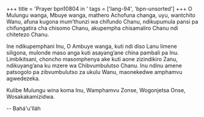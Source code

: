+++
title = 'Prayer bpn10804 in '
tags = ['lang-94', 'bpn-unsorted']
+++
O Mulungu wanga, Mbuye wanga, mathero Achofuna 
changa, uyu, wantchito Wanu, afuna kugona mum’thunzi wa chifundo Chanu, ndikupumula pansi pa chifungatira cha chisomo Chanu, akupempha chisamaliro Chanu ndi chitetezo Chanu. 

Ine ndikupemphani Inu, O Ambuye wanga, kuti ndi diso Lanu limene siligona, mulonde maso anga kuti asayang’ane china pambali pa Inu.  Limbikitsani, choncho masomphenya ake kuti aone zizindikiro Zanu, ndikuyang’ana ku mzere wa Chibvumbulutso Chanu.  Inu ndinu amene patsogolo pa zibvumbulutso za ukulu Wanu, maonekedwe amphamvu agwedezeka. 

Kulibe Mulungu wina koma Inu, Wamphamvu Zonse, Wogonjetsa Onse, Wosakakamizidwa.

-- Bahá'u'lláh
